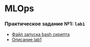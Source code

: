# MLOps

### Практическое задание №1: `lab1`

- [Файл запуска bash скрипта](lab1/scripts/pipeline.sh)
- [Описание lab1](lab1/README.md)